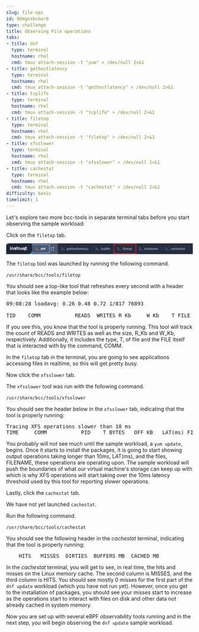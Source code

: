 ```yaml
---
slug: file-ops
id: 80mgxsbvhor0
type: challenge
title: Observing File operations
tabs:
- title: dnf
  type: terminal
  hostname: rhel
  cmd: tmux attach-session -t "yum" > /dev/null 2>&1
- title: gethostlatency
  type: terminal
  hostname: rhel
  cmd: tmux attach-session -t "gethostlatency" > /dev/null 2>&1
- title: tcplife
  type: terminal
  hostname: rhel
  cmd: tmux attach-session -t "tcplife" > /dev/null 2>&1
- title: filetop
  type: terminal
  hostname: rhel
  cmd: tmux attach-session -t "filetop" > /dev/null 2>&1
- title: xfsslower
  type: terminal
  hostname: rhel
  cmd: tmux attach-session -t "xfsslower" > /dev/null 2>&1
- title: cachestat
  type: terminal
  hostname: rhel
  cmd: tmux attach-session -t "cachestat" > /dev/null 2>&1
difficulty: basic
timelimit: 1
---
```

Let's explore two more bcc-tools in separate terminal tabs before you start observing the sample workload:

Click on the `filetop` tab.

![filetoptab.png](../assets/filetoptab.png)

The `filetop` tool was launched by running the following command.

```bash,run
/usr/share/bcc/tools/filetop
```

You should see a top-like tool that refreshes every second with a header that looks like the example below:

<pre class="file">
09:08:28 loadavg: 0.26 0.48 0.72 1/817 76893

TID    COMM           READS  WRITES R_Kb     W_Kb    T FILE
</pre>

If you see this, you know that the tool is properly running.  This tool will track the count of READS and WRITES as well as the size, R_Kb and W_Kb, respectively.  Additionally, it includes the type, T, of file and the FILE itself that is interacted with by the command, COMM.

In the `filetop` tab in the terminal, you are going to see applications accessing files in realtime, so this will get pretty busy.

Now click the `xfsslower` tab.

The `xfsslower` tool was run with the following command.

```bash,run
/usr/share/bcc/tools/xfsslower
```

You should see the header below in the `xfsslower` tab, indicating that the tool is properly running:

<pre class="file">
Tracing XFS operations slower than 10 ms
TIME     COMM           PID    T BYTES   OFF_KB   LAT(ms) FILENAME
</pre>

You probably will not see much until the sample workload, a `yum update`, begins. Once it starts to install the packages, it is going to start showing output operations taking longer than 10ms, LAT(ms), and the files, FILENAME, these operations are operating upon.  The sample workload will push the boundaries of what our virtual machine's storage can keep up with which is why XFS operations will start taking over the 10ms latency threshold used by this tool for reporting slower operations.

Lastly, click the `cachestat` tab.

We have not yet launched `cachestat`.

Run the following command.

```bash,run
/usr/share/bcc/tools/cachestat
```

You should see the following header in the *cachestat* terminal, indicating that the tool is properly running:

<pre class="file">
    HITS   MISSES  DIRTIES  BUFFERS_MB  CACHED_MB
</pre>

In the *cachestat* terminal, you will get to see, in real time, the hits and misses on the Linux memory cache. The second column is MISSES, and the third column is HITS. You should see mostly 0 misses for the first part of the `dnf update` workload (which you have not run yet). However, once you get to the installation of packages, you should see your misses start to increase as the operations start to interact with files on disk and other data not already cached in system memory.

Now you are set up with several eBPF observability tools running and in the next step, you will begin observing the `dnf update` sample workload.
